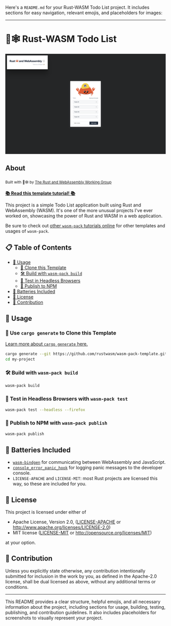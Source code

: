 Here's a `README.md` for your Rust-WASM Todo List project. It includes sections for easy navigation, relevant emojis, and placeholders for images:

---

# 🦀🕸 Rust-WASM Todo List

<img src="image/screenshot.png">

## About
<sub>Built with 🦀🕸 by [The Rust and WebAssembly Working Group](https://rustwasm.github.io/)</sub>

[**📚 Read this template tutorial! 📚**][template-docs]

This project is a simple Todo List application built using Rust and WebAssembly (WASM). It's one of the more unusual projects I've ever worked on, showcasing the power of Rust and WASM in a web application.

Be sure to check out [other `wasm-pack` tutorials online][tutorials] for other templates and usages of `wasm-pack`.

[tutorials]: https://rustwasm.github.io/docs/wasm-pack/tutorials/index.html
[template-docs]: https://rustwasm.github.io/docs/wasm-pack/tutorials/npm-browser-packages/index.html

## 📋 Table of Contents
- [🚴 Usage](#-usage)
  - [🐑 Clone this Template](#-use-cargo-generate-to-clone-this-template)
  - [🛠️ Build with `wasm-pack build`](#️-build-with-wasm-pack-build)
  - [🔬 Test in Headless Browsers](#-test-in-headless-browsers-with-wasm-pack-test)
  - [🎁 Publish to NPM](#-publish-to-npm-with-wasm-pack-publish)
- [🔋 Batteries Included](#-batteries-included)
- [📝 License](#-license)
- [🤝 Contribution](#-contribution)

## 🚴 Usage

### 🐑 Use `cargo generate` to Clone this Template

[Learn more about `cargo generate` here.](https://github.com/ashleygwilliams/cargo-generate)

```sh
cargo generate --git https://github.com/rustwasm/wasm-pack-template.git --name my-project
cd my-project
```

### 🛠️ Build with `wasm-pack build`

```sh
wasm-pack build
```

### 🔬 Test in Headless Browsers with `wasm-pack test`

```sh
wasm-pack test --headless --firefox
```

### 🎁 Publish to NPM with `wasm-pack publish`

```sh
wasm-pack publish
```

## 🔋 Batteries Included

* [`wasm-bindgen`](https://github.com/rustwasm/wasm-bindgen) for communicating between WebAssembly and JavaScript.
* [`console_error_panic_hook`](https://github.com/rustwasm/console_error_panic_hook) for logging panic messages to the developer console.
* `LICENSE-APACHE` and `LICENSE-MIT`: most Rust projects are licensed this way, so these are included for you.

## 📝 License

This project is licensed under either of

* Apache License, Version 2.0, ([LICENSE-APACHE](LICENSE-APACHE) or http://www.apache.org/licenses/LICENSE-2.0)
* MIT license ([LICENSE-MIT](LICENSE-MIT) or http://opensource.org/licenses/MIT)

at your option.

## 🤝 Contribution

Unless you explicitly state otherwise, any contribution intentionally submitted for inclusion in the work by you, as defined in the Apache-2.0 license, shall be dual licensed as above, without any additional terms or conditions.

---

This README provides a clear structure, helpful emojis, and all necessary information about the project, including sections for usage, building, testing, publishing, and contribution guidelines. It also includes placeholders for screenshots to visually represent your project.
